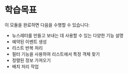 # 학습목표
이 모듈을 완료하면 다음을 수행할 수 있습니다:
- 뉴스레터를 만들고 보내는 데 사용할 수 있는 다양한 기능 설명
- 예약된 이벤트 생성
- 리스트 반복 처리
- 필터 기능을 사용하여 리스트에서 특정 객체 찾기
- 정렬된 정보 가져오기
- 배치 처리 작업

# 
